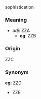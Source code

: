 sophistication
### Meaning
+ _adj_: ZZA
    + __eg__: ZZB

### Origin

ZZC

### Synonym

__eg__: ZZD

+ ZZE


